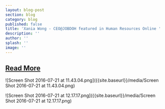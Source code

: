 ```yaml
---
layout: blog-post
section: blog
category: blog
published: false
title: 'Xania Wong - CEO@JOBDOH featured in Human Resources Online '
description: ''
author: ''
splash: ''
image: ''
---
```


## [Read More](https://lnkd.in/fd_PMgq )

![Screen Shot 2016-07-21 at 11.43.04.png]({{site.baseurl}}/media/Screen Shot 2016-07-21 at 11.43.04.png)

![Screen Shot 2016-07-21 at 12.17.17.png]({{site.baseurl}}/media/Screen Shot 2016-07-21 at 12.17.17.png)